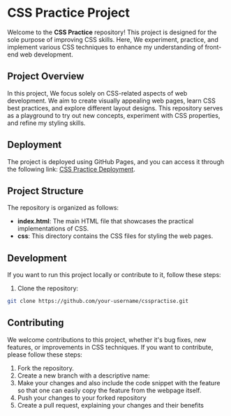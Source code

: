 # CSS Practice Project



Welcome to the **CSS Practice** repository! This project is designed for the sole purpose of improving CSS skills. Here, We experiment, practice, and implement various CSS techniques to enhance my understanding of front-end web development.

## Project Overview

In this project, We focus solely on CSS-related aspects of web development. We aim to create visually appealing web pages, learn CSS best practices, and explore different layout designs. This repository serves as a playground to try out new concepts, experiment with CSS properties, and refine my styling skills.

## Deployment

The project is deployed using GitHub Pages, and you can access it through the following link: [CSS Practice Deployment](https://saifalicoder.github.io/csspractise/).

## Project Structure

The repository is organized as follows:

- **index.html**: The main HTML file that showcases the practical implementations of CSS.
- **css**: This directory contains the CSS files for styling the web pages.


## Development

If you want to run this project locally or contribute to it, follow these steps:

1. Clone the repository:

```bash
git clone https://github.com/your-username/csspractise.git
```
## Contributing

We welcome contributions to this project, whether it's bug fixes, new features, or improvements in CSS techniques. If you want to contribute, please follow these steps:

1. Fork the repository.
2. Create a new branch with a descriptive name:
3. Make your changes and also include the code snippet with the feature so that one can easily copy the feature from the webpage itself.
4. Push your changes to your forked repository
5. Create a pull request, explaining your changes and their benefits
